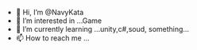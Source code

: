 - 👋 Hi, I’m @NavyKata
- 👀 I’m interested in ...Game
- 🌱 I’m currently learning ...unity,c#,soud, something…
- 📫 How to reach me ...

<!---
NavyKata/NavyKata is a ✨ special ✨ repository because its `README.md` (this file) appears on your GitHub profile.
You can click the Preview link to take a look at your changes.
--->
